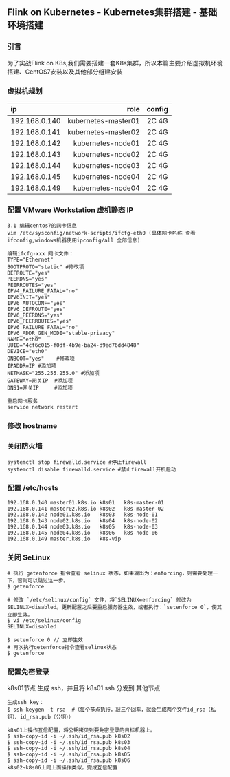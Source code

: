 ## Flink on Kubernetes - Kubernetes集群搭建 - 基础环境搭建  

### 引言    
为了实战Flink on K8s,我们需要搭建一套K8s集群，所以本篇主要介绍虚拟机环境搭建、CentOS7安装以及其他部分组建安装   


### 虚拟机规划 
| ip      |    role | config  |
| :-------- | --------:| :--: |
| 192.168.0.140  | kubernetes-master01 |  2C 4G  |
| 192.168.0.141  | kubernetes-master02 |  2C 4G  |
| 192.168.0.142  | kubernetes-node01 |  2C 4G  |
| 192.168.0.143  | kubernetes-node02 |  2C 4G  |
| 192.168.0.144  | kubernetes-node03 |  2C 4G  |
| 192.168.0.145  | kubernetes-node04 |  2C 4G  |
| 192.168.0.149  | kubernetes-node04 |  2C 4G  |


### 配置 VMware Workstation 虚机静态 IP
```shell
3.1 编辑centos7的网卡信息
vim /etc/sysconfig/network-scripts/ifcfg-eth0 (具体网卡名称 查看 ifconfig,windows机器使用ipconfig/all 全部信息)

编辑ifcfg-xxx 网卡文件：
TYPE="Ethernet"
BOOTPROTO="static" #修改项
DEFROUTE="yes"
PEERDNS="yes"
PEERROUTES="yes"
IPV4_FAILURE_FATAL="no"
IPV6INIT="yes"
IPV6_AUTOCONF="yes"
IPV6_DEFROUTE="yes"
IPV6_PEERDNS="yes"
IPV6_PEERROUTES="yes"
IPV6_FAILURE_FATAL="no"
IPV6_ADDR_GEN_MODE="stable-privacy"
NAME="eth0"
UUID="4cf6c015-f0df-4b9e-ba24-d9ed76dd4848"
DEVICE="eth0"
ONBOOT="yes"    #修改项
IPADDR=IP #添加项
NETMASK="255.255.255.0" #添加项
GATEWAY=网关IP  #添加项
DNS1=网关IP     #添加项

重启网卡服务
service network restart
```


### 修改 hostname


### 关闭防火墙  
```shell
systemctl stop firewalld.service #停止firewall
systemctl disable firewalld.service #禁止firewall开机启动
```

### 配置 /etc/hosts 
```
192.168.0.140 master01.k8s.io k8s01   k8s-master-01
192.168.0.141 master02.k8s.io k8s02   k8s-master-02
192.168.0.142 node01.k8s.io   k8s03   k8s-node-01
192.168.0.143 node02.k8s.io   k8s04   k8s-node-02
192.168.0.144 node03.k8s.io   k8s05   k8s-node-03
192.168.0.145 node04.k8s.io   k8s06   k8s-node-06
192.168.0.149 master.k8s.io   k8s-vip
```

### 关闭 SeLinux
```shell
# 执行 getenforce 指令查看 selinux 状态，如果输出为：enforcing，则需要处理一下，否则可以跳过这一步。  
$ getenforce    

# 修改 `/etc/selinux/config` 文件，将`SELINUX=enforcing` 修改为 SELINUX=disabled。更新配置之后要重启服务器生效，或者执行：`setenforce 0`，使其立即生效。  
$ vi /etc/selinux/config    
SELINUX=disabled    

$ setenforce 0 // 立即生效  
# 再次执行getenforce指令查看selinux状态   
$ getenforce    
```

### 配置免密登录    
k8s01节点 生成 ssh，并且将 k8s01 ssh 分发到 其他节点    
```
生成ssh key：
$ ssh-keygen -t rsa  #（每个节点执行，敲三个回车，就会生成两个文件id_rsa（私钥）、id_rsa.pub（公钥））

k8s01上操作互信配置，将公钥拷贝到要免密登录的目标机器上。
$ ssh-copy-id -i ~/.ssh/id_rsa.pub k8s02
$ ssh-copy-id -i ~/.ssh/id_rsa.pub k8s03
$ ssh-copy-id -i ~/.ssh/id_rsa.pub k8s04
$ ssh-copy-id -i ~/.ssh/id_rsa.pub k8s05
$ ssh-copy-id -i ~/.ssh/id_rsa.pub k8s06
k8s02~k8s06上同上面操作类似，完成互信配置
```